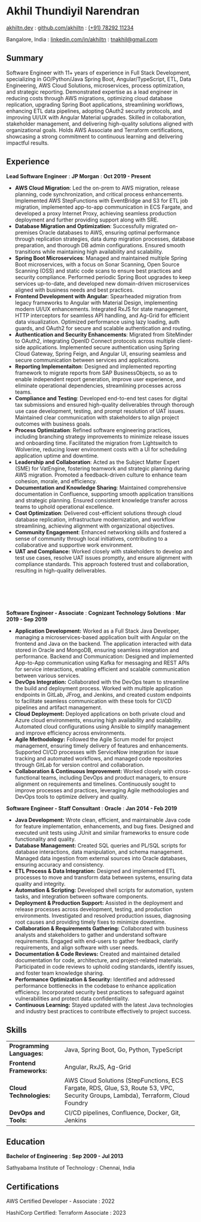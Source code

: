 ---
---

# Akhil Thundiyil Narendran

<span class="iconify" data-icon="charm:person"></span> [akhiltn.dev](https://akhiltn.dev/)
  : <span class="iconify" data-icon="tabler:brand-github"></span> [github.com/akhiltn](https://github.com/akhiltn)
  : <span class="iconify" data-icon="tabler:phone"></span> [(+91) 78292 11234](https://wa.me/917829211234)

<span class="iconify" data-icon="ic:outline-location-on"></span> Bangalore, India
  : <span class="iconify" data-icon="tabler:brand-linkedin"></span> [linkedin.com/in/akhiltn](https://www.linkedin.com/in/akhiltn)
  : <span class="iconify" data-icon="tabler:mail"></span> [tnakhil@gmail.com](mailto:tnakhil@gmail.com)
## Summary

Software Engineer with 11+ years of experience in Full Stack Development, specializing in GO/Python/Java Spring Boot, Angular/TypeScript, ETL, Data Engineering, AWS Cloud Solutions, microservices, process optimization, and strategic reporting. Demonstrated expertise as a lead engineer in reducing costs through AWS migrations, optimizing cloud database replication, upgrading Spring Boot applications, streamlining workflows, enhancing ETL data pipelines, adopting OAuth2 security protocols, and improving UI/UX with Angular Material upgrades. Skilled in collaboration, stakeholder management, and delivering high-quality solutions aligned with organizational goals. Holds AWS Associate and Terraform certifications, showcasing a strong commitment to continuous learning and delivering impactful results.


## Experience
**Lead Software Engineer**
  : **JP Morgan**
  : **Oct 2019 - Present**

- **AWS Cloud Migration**: Led the on-prem to AWS migration, release planning, code synchronization, and critical process enhancements. Implemented AWS StepFunctions with EventBridge and S3 for ETL job migration, implemented app-to-app communication in ECS Fargate, and developed a proxy Internet Proxy, achieving seamless production deployment and further providing support along with SRE.
- **Database Migration and Optimization**: Successfully migrated on-premises Oracle databases to AWS, ensuring optimal performance through replication strategies, data dump migration processes, database preparation, and thorough DB admin configurations. Ensured smooth transitions while maintaining high availability and scalability.
- **Spring Boot Microservices**: Managed and maintained multiple Spring Boot microservices, with a focus on Sonar Scanning, Open Source Scanning (OSS) and static code scans to ensure best practices and security compliance. Performed periodic Spring Boot upgrades to keep services up-to-date, and developed new domain-driven microservices aligned with business needs and best practices.
- **Frontend Development with Angular**: Spearheaded migration from legacy frameworks to Angular with Material Design, implementing modern UI/UX enhancements. Integrated RxJS for state management, HTTP interceptors for seamless API handling, and Ag-Grid for efficient data visualization. Optimized performance using lazy loading, auth guards, and OAuth2 for secure and scalable authentication and routing.
- **Authentication and Security Enhancements**: Migrated from SiteMinder to OAuth2, integrating OpenID Connect protocols across multiple client-side applications. Implemented secure authentication using Spring Cloud Gateway, Spring Feign, and Angular UI, ensuring seamless and secure communication between services and applications.
- **Reporting Implementaiton**: Designed and implemented reporting framework to migrate reports from SAP BusinessObjects, so as to enable independent report generation, improve user experience, and eliminate operational dependencies, streamlining processes across teams.
- **Compliance and Testing**: Developed end-to-end test cases for digital tax submissions and ensured high-quality deliverables through thorough use case development, testing, and prompt resolution of UAT issues. Maintained clear communication with stakeholders to align project outcomes with business goals.
- **Process Optimization**: Refined software engineering practices, including branching strategy improvements to minimize release issues and onboarding time. Facilitated the migration from Lightswitch to Wolverine, reducing lower environment costs with a UI for scheduling application uptime and downtime.
- **Leadership and Collaboration**: Acted as the Subject Matter Expert (SME) for VatEngine, fostering teamwork and strategic planning during AWS migration. Promoted a feedback-driven culture to enhance team cohesion, morale, and efficiency.
- **Documentation and Knowledge Sharing**: Maintained comprehensive documentation in Confluence, supporting smooth application transitions and strategic planning. Ensured consistent knowledge transfer across teams to uphold operational excellence.
- **Cost Optimization**: Delivered cost-efficient solutions through cloud database replication, infrastructure modernization, and workflow streamlining, achieving alignment with organizational objectives.
- **Community Engagement**: Enhanced networking skills and fostered a sense of community through local initiatives, contributing to a collaborative and supportive work environment.
- **UAT and Compliance:** Worked closely with stakeholders to develop and test use cases, resolve UAT issues promptly, and ensure alignment with compliance standards. This approach fostered trust and collaboration, resulting in high-quality deliverables.

<br/><br/>
<br/><br/>

**Software Engineer - Associate**
  : **Cognizant Technology Solutions**
  : **Mar 2019 - Sep 2019**

- **Application Development:** Worked as a Full Stack Java Developer, managing a microservices-based application built with Angular on the frontend and Java on the backend. The application interacted with data stored in Oracle and MongoDB, ensuring seamless integration and performance. Backend and Communication: Designed and implemented App-to-App communication using Kafka for messaging and REST APIs for service interactions, enabling efficient and scalable communication between various services.
- **DevOps Integration:** Collaborated with the DevOps team to streamline the build and deployment process. Worked with multiple application endpoints in GitLab, JFrog, and Jenkins, and created custom endpoints to facilitate seamless communication with these tools for CI/CD pipelines and artifact management.
- **Cloud Deployment:** Deployed applications on both private cloud and Azure cloud environments, ensuring high availability and scalability. Automated cloud configurations using Ansible to simplify management and improve efficiency across environments. 
- **Agile Methodology:** Followed the Agile Scrum model for project management, ensuring timely delivery of features and enhancements. Supported CI/CD processes with ServiceNow integration for issue tracking and automated workflows, and managed code repositories through GitLab for version control and collaboration.
- **Collaboration & Continuous Improvement:** Worked closely with cross-functional teams, including DevOps and product managers, to ensure alignment on requirements and timelines. Continuously sought to improve processes and practices, leveraging Agile methodologies and DevOps tools to optimize delivery and quality. 

**Software Engineer - Staff Consultant**
  : **Oracle**
  : **Jan 2014 - Feb 2019**

- **Java Development:** Wrote clean, efficient, and maintainable Java code for feature implementation, enhancements, and bug fixes. Designed and executed unit tests using JUnit and similar frameworks to ensure code functionality and quality.
- **Database Management:** Created SQL queries and PL/SQL scripts for database interactions, data manipulation, and schema management. Managed data ingestion from external sources into Oracle databases, ensuring accuracy and consistency.
- **ETL Process & Data Integration:** Designed and implemented ETL processes to move and transform data between systems, ensuring data quality and integrity.
- **Automation & Scripting:** Developed shell scripts for automation, system tasks, and integration between software components.
- **Deployment & Production Support:** Assisted in the deployment and release processes across development, testing, and production environments. Investigated and resolved production issues, diagnosing root causes and providing timely fixes to minimize downtime.
- **Collaboration & Requirements Gathering:** Collaborated with business analysts and stakeholders to gather and understand software requirements. Engaged with end-users to gather feedback, clarify requirements, and align software with user needs.
- **Documentation & Code Reviews:** Created and maintained detailed documentation for code, architecture, and project-related materials. Participated in code reviews to uphold coding standards, identify issues, and foster team knowledge sharing.
- **Performance Optimization & Security:** Identified and addressed performance bottlenecks in the codebase to enhance application efficiency. Incorporated security best practices to safeguard against vulnerabilities and protect data confidentiality.
- **Continuous Learning:** Stayed updated with the latest Java technologies and industry best practices to contribute effectively to project success.


## Skills
|  |  |
|---|---|
| **Programming Languages:** | Java, Spring Boot, Go, Python, TypeScript                                                         |
| **Frontend Frameworks:**   | Angular, RxJS, Ag-Grid                                                                             |
| **Cloud Technologies:**    | AWS Cloud Solutions (StepFunctions, ECS Fargate, RDS, Glue, S3, Route 53, VPC, Security Groups, Lambda), Terraform, Cloud Foundry |
| **DevOps and Tools:**       | CI/CD pipelines, Confluence, Docker, Git, Jenkins                                                |

## Education
**Bachelor of Engineering**
  : **Sep 2009 - Jul 2013**

Sathyabama Institute of Technology
  : Chennai, India



## Certifications

AWS Certified Developer - Associate
  : 2022

HashiCorp Certified: Terraform Associate
  : 2023

